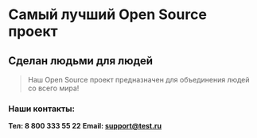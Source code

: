 # Самый лучший Open Source проект

## Сделан людьми для людей

> Наш Open Source проект предназначен для объединения людей со всего мира!

### Наши контакты:
**Тел: 8 800 333 55 22**
**Email: support@test.ru**
